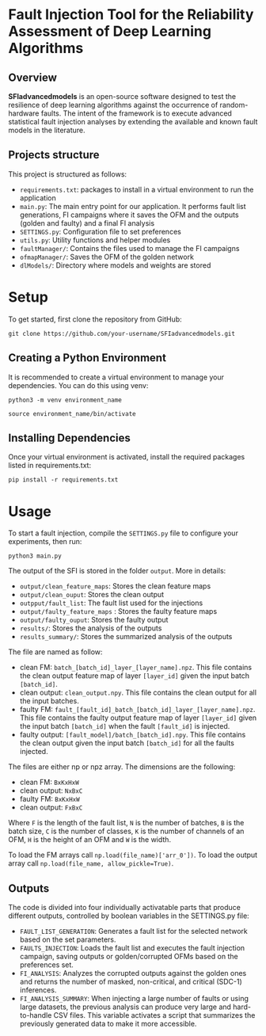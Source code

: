 # Fault Injection Tool for the Reliability Assessment of Deep Learning Algorithms

## Overview
**SFIadvancedmodels** is an open-source software designed to test the resilience of deep learning algorithms against the occurrence of random-hardware faults. The intent of the framework is to execute advanced statistical fault injection analyses by extending the available and known fault models in the literature.

## Projects structure

This project is structured as follows:
- `requirements.txt`: packages to install in a virtual environment to run the application
- `main.py`: The main entry point for our application. It performs fault list generations, FI campaigns where it saves the OFM and the outputs (golden and faulty) and a final FI analysis
- `SETTINGS.py`: Configuration file to set preferences
- `utils.py`: Utility functions and helper modules
- `faultManager/`: Contains the files used to manage the FI campaigns
- `ofmapManager/`: Saves the OFM of the golden network
- `dlModels/`: Directory where models and weights are stored

# Setup

To get started, first clone the repository from GitHub:

`git clone https://github.com/your-username/SFIadvancedmodels.git`

## Creating a Python Environment
It is recommended to create a virtual environment to manage your dependencies. You can do this using venv:

`python3 -m venv environment_name`

`source environment_name/bin/activate`

## Installing Dependencies
Once your virtual environment is activated, install the required packages listed in requirements.txt:

`pip install -r requirements.txt`

# Usage
To start a fault injection, compile the ```SETTINGS.py``` file to configure your experiments, then run:

``` python3 main.py ```

The output of the SFI is stored in the folder `output`. More in details:

- `output/clean_feature_maps`: Stores the clean feature maps
- `output/clean_ouput`: Stores the clean output
- `outpput/fault_list`: The fault list used for the injections
- `output/faulty_feature_maps` : Stores the faulty feature maps
- `output/faulty_ouput`: Stores the faulty output
- `results/`: Stores the analysis of the outputs
- `results_summary/`: Stores the summarized analysis of the outputs


The file are named as follow:

- clean FM: ```batch_[batch_id]_layer_[layer_name].npz```. 
This file contains the clean output feature map of layer `[layer_id]` given the input batch `[batch_id]`.
- clean output: ```clean_output.npy```.
This file contains the clean output for all the input batches.
- faulty FM: ```fault_[fault_id]_batch_[batch_id]_layer_[layer_name].npz```.
This file contains the faulty output feature map of layer `[layer_id]` given the input batch `[batch_id]` when the fault
`[fault_id]` is injected.
- faulty output: ```[fault_model]/batch_[batch_id].npy```.
This file contains the clean output given the input batch `[batch_id]` for all the faults injected.

The files are either np or npz array. The dimensions are the following:

- clean FM: ```BxKxHxW```
- clean output: ```NxBxC```
- faulty FM: ```BxKxHxW```
- clean output: ```FxBxC```

Where `F` is the length of the fault list, `N` is the number of batches, `B` is the batch size, `C` is the number of
classes, `K` is the number of channels of an OFM, `H` is the height of an OFM and `W` is the width.

To load the FM arrays call ```np.load(file_name)['arr_0'])```. To load the output array call ```np.load(file_name, allow_pickle=True)```.

## Outputs
The code is divided into four individually activatable parts that produce different outputs, controlled by boolean variables in the SETTINGS.py file:

- ```FAULT_LIST_GENERATION```: Generates a fault list for the selected network based on the set parameters.
- ```FAULTS_INJECTION```: Loads the fault list and executes the fault injection campaign, saving outputs or golden/corrupted OFMs based on the preferences set.
- ```FI_ANALYSIS```: Analyzes the corrupted outputs against the golden ones and returns the number of masked, non-critical, and critical (SDC-1) inferences.
- ```FI_ANALYSIS_SUMMARY```: When injecting a large number of faults or using large datasets, the previous analysis can produce very large and hard-to-handle CSV files. This variable activates a script that summarizes the previously generated data to make it more accessible.

